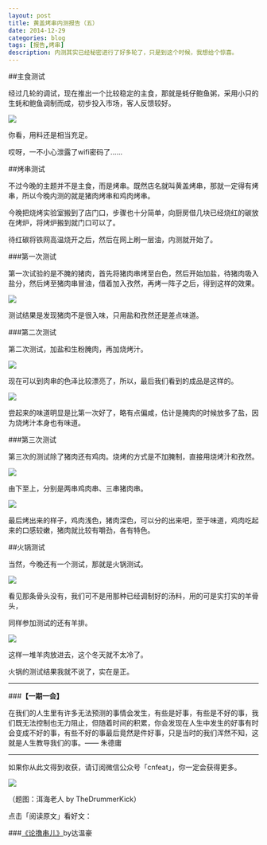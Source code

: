 ```yaml
---
layout: post
title: 黄盖烤串内测报告（五）
date: 2014-12-29
categories: blog
tags: [报告,烤串]
description: 内测其实已经秘密进行了好多轮了，只是到这个时候，我想给个惊喜。
---
```



##主食测试

经过几轮的调试，现在推出一个比较稳定的主食，那就是蚝仔鲍鱼粥，采用小只的生蚝和鲍鱼调制而成，初步投入市场，客人反馈较好。

![](http://cnfeat.qiniudn.com/DSC05018.JPG)

你看，用料还是相当充足。

哎呀，一不小心泄露了wifi密码了……

##烤串测试

不过今晚的主题并不是主食，而是烤串。既然店名就叫黄盖烤串，那就一定得有烤串，所以今晚内测的就是猪肉烤串和鸡肉烤串。

今晚把烧烤实验室搬到了店门口，步骤也十分简单，向厨房借几块已经烧红的碳放在烤炉，将烤炉搬到就门口可以了。

待红碳将铁网高温烧开之后，然后在网上刷一层油，内测就开始了。

###第一次测试

第一次试验的是不腌的猪肉，首先将猪肉串烤至白色，然后开始加盐，待猪肉吸入盐分，然后烤至猪肉串冒油，借着加入孜然，再烤一阵子之后，得到这样的效果。

![](http://cnfeat.qiniudn.com/DSC05037.JPG)

测试结果是发现猪肉不是很入味，只用盐和孜然还是差点味道。

###第二次测试

第二次测试，加盐和生粉腌肉，再加烧烤汁。

![](http://cnfeat.qiniudn.com/DSC05041.JPG)

现在可以到肉串的色泽比较漂亮了，所以，最后我们看到的成品是这样的。

![](http://cnfeat.qiniudn.com/DSC05053.JPG)

尝起来的味道明显是比第一次好了，略有点偏咸，估计是腌肉的时候放多了盐，因为烧烤汁本身也有味道。

###第三次测试

第三次的测试除了猪肉还有鸡肉。烧烤的方式是不加腌制，直接用烧烤汁和孜然。

![](http://cnfeat.qiniudn.com/DSC05058.JPG)

由下至上，分别是两串鸡肉串、三串猪肉串。

![](http://cnfeat.qiniudn.com/DSC05059.JPG)

最后烤出来的样子，鸡肉浅色，猪肉深色，可以分的出来吧，至于味道，鸡肉吃起来的口感较嫩，猪肉就比较有嚼劲，各有特色。


##火锅测试

当然，今晚还有一个测试，那就是火锅测试。

![](http://cnfeat.qiniudn.com/DSC05069.JPG)

看见那条骨头没有，我们可不是用那种已经调制好的汤料，用的可是实打实的羊骨头，

同样参加测试的还有羊排。

![](http://cnfeat.qiniudn.com/DSC05073.JPG)

这样一堆羊肉放进去，这个冬天就不太冷了。

火锅的测试结果我就不说了，实在是正。


---

###**【一期一会】**

在我们的人生里有许多无法预测的事情会发生，有些是好事，有些是不好的事，我们既无法控制也无力阻止，但随着时间的积累，你会发现在人生中发生的好事有时会变成不好的事，有些不好的事最后竟然是件好事，只是当时的我们浑然不知，这就是人生教导我们的事。—— 朱德庸


----

如果你从此文得到收获，请订阅微信公众号「cnfeat」，你一定会获得更多。

![](http://7d9mjz.com1.z0.glb.clouddn.com/2014-12-15.jpg)

（题图：洱海老人 by TheDrummerKick）

点击「阅读原文」看好文：

###[《论撸串儿》](http://www.jianshu.com/p/861243d29980)by达温豪










